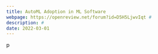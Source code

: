 ```yaml
---
title: AutoML Adoption in ML Software
webpage: https://openreview.net/forum?id=D5H5LjwvIqt #
description: #
date: 2022-03-01
---
```

p
